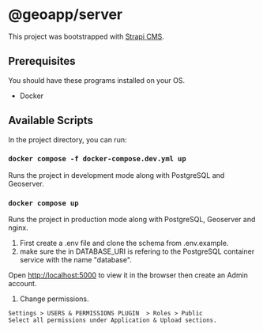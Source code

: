 # @geoapp/server

This project was bootstrapped with [Strapi CMS](https://github.com/strapi/strapi).

## Prerequisites

You should have these programs installed on your OS.

- Docker

## Available Scripts

In the project directory, you can run:

### `docker compose -f docker-compose.dev.yml up`

Runs the project in development mode along with PostgreSQL and Geoserver.

### `docker compose up`

Runs the project in production mode along with PostgreSQL, Geoserver and nginx.

1. First create a .env file and clone the schema from .env.example.
2. make sure the <HOST> in DATABASE_URI is refering to the PostgreSQL container service with the name "database".

Open [http://localhost:5000](http://localhost:5000) to view it in the browser then create an Admin account.

1. Change permissions.

```
Settings > USERS & PERMISSIONS PLUGIN  > Roles > Public
Select all permissions under Application & Upload sections.
```
